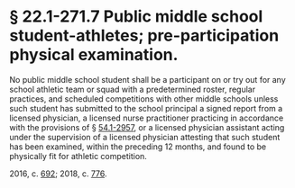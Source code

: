 # § 22.1-271.7 Public middle school student-athletes; pre-participation physical examination.

<p>No public middle school student shall be a participant on or try out for any school athletic team or squad with a predetermined roster, regular practices, and scheduled competitions with other middle schools unless such student has submitted to the school principal a signed report from a licensed physician, a licensed nurse practitioner practicing in accordance with the provisions of § <a href='/vacode/54.1-2957/'>54.1-2957</a>, or a licensed physician assistant acting under the supervision of a licensed physician attesting that such student has been examined, within the preceding 12 months, and found to be physically fit for athletic competition.</p><p>2016, c. <a href='http://lis.virginia.gov/cgi-bin/legp604.exe?161+ful+CHAP0692'>692</a>; 2018, c. <a href='http://lis.virginia.gov/cgi-bin/legp604.exe?181+ful+CHAP0776'>776</a>.</p>